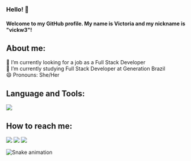 ### Hello! 👋
#### Welcome to my GitHub profile. My name is Victoria and my nickname is "vickw3"!

## About me:
🔭 I’m currently looking for a job as a Full Stack Developer<br>
🌱 I’m currently studying Full Stack Developer at Generation Brazil<br>
😄 Pronouns: She/Her

<!--
Pitching
-->

## Language and Tools:
<img src="https://cdn.jsdelivr.net/gh/devicons/devicon/icons/java/java-original.svg" />

## How to reach me:
<div>
<a href="https://instagram.com/vickw" target="_blank"><img src="https://img.shields.io/badge/-Instagram-%23E4405F?style=for-the-badge&logo=instagram&logoColor=white" target="_blank"></a>
<a href = "mailto:victoria.alcoforado@gmail.com"><img src="https://img.shields.io/badge/Gmail-D14836?style=for-the-badge&logo=gmail&logoColor=white" target="_blank"></a>
<a href="https://www.linkedin.com/in/victoriaalcoforado" target="_blank"><img src="https://img.shields.io/badge/-LinkedIn-%230077B5?style=for-the-badge&logo=linkedin&logoColor=white" target="_blank"></a>   
</div>

![Snake animation](https://github.com/vickw3/vickw3/blob/output/github-contribution-grid-snake.svg)

<!--
- 👯 I’m looking to collaborate on ...
- 🤔 I’m looking for help with ...
- 💬 Ask me about ...
- ⚡ Fun fact: ...

<a href="https://www.youtube.com/seu-canal-youtube-aqui" target="_blank"><img src="https://img.shields.io/badge/YouTube-FF0000?style=for-the-badge&logo=youtube&logoColor=white" target="_blank"></a>
<a href="https://www.twitch.tv/seu-usuário-aqui" target="_blank"><img src="https://img.shields.io/badge/Twitch-9146FF?style=for-the-badge&logo=twitch&logoColor=white" target="_blank"></a>
-->
